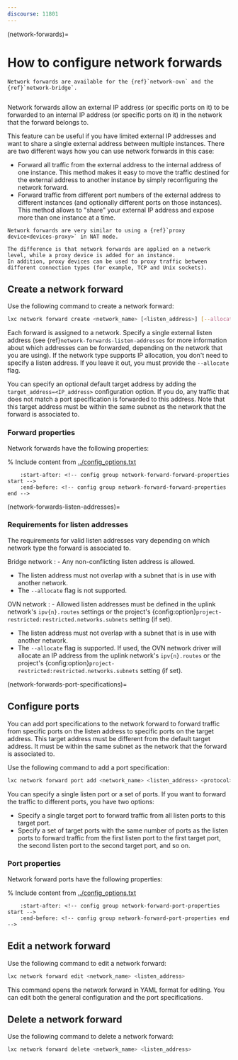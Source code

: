 ```yaml
---
discourse: 11801
---
```


(network-forwards)=
# How to configure network forwards

```{note}
Network forwards are available for the {ref}`network-ovn` and the {ref}`network-bridge`.
```

```{youtube} https://www.youtube.com/watch?v=B-Uzo9WldMs
```

Network forwards allow an external IP address (or specific ports on it) to be forwarded to an internal IP address (or specific ports on it) in the network that the forward belongs to.

This feature can be useful if you have limited external IP addresses and want to share a single external address between multiple instances.
There are two different ways how you can use network forwards in this case:

- Forward all traffic from the external address to the internal address of one instance.
  This method makes it easy to move the traffic destined for the external address to another instance by simply reconfiguring the network forward.
- Forward traffic from different port numbers of the external address to different instances (and optionally different ports on those instances).
  This method allows to "share" your external IP address and expose more than one instance at a time.

```{tip}
Network forwards are very similar to using a {ref}`proxy device<devices-proxy>` in NAT mode.

The difference is that network forwards are applied on a network level, while a proxy device is added for an instance.
In addition, proxy devices can be used to proxy traffic between different connection types (for example, TCP and Unix sockets).
```

## Create a network forward

Use the following command to create a network forward:

```bash
lxc network forward create <network_name> [<listen_address>] [--allocate=ipv{4,6}] [configuration_options...]
```

Each forward is assigned to a network.
Specify a single external listen address (see {ref}`network-forwards-listen-addresses` for more information about which addresses can be forwarded, depending on the network that you are using).
If the network type supports IP allocation, you don't need to specify a listen address.
If you leave it out, you must provide the `--allocate` flag.

You can specify an optional default target address by adding the `target_address=<IP_address>` configuration option.
If you do, any traffic that does not match a port specification is forwarded to this address.
Note that this target address must be within the same subnet as the network that the forward is associated to.

### Forward properties

Network forwards have the following properties:

% Include content from [../config_options.txt](../config_options.txt)
```{include} ../config_options.txt
    :start-after: <!-- config group network-forward-forward-properties start -->
    :end-before: <!-- config group network-forward-forward-properties end -->
```

(network-forwards-listen-addresses)=
### Requirements for listen addresses

The requirements for valid listen addresses vary depending on which network type the forward is associated to.

Bridge network
: - Any non-conflicting listen address is allowed.
  - The listen address must not overlap with a subnet that is in use with another network.
  - The `--allocate` flag is not supported.

OVN network
: - Allowed listen addresses must be defined in the uplink network's `ipv{n}.routes` settings or the project's {config:option}`project-restricted:restricted.networks.subnets` setting (if set).
  - The listen address must not overlap with a subnet that is in use with another network.
  - The `--allocate` flag is supported. If used, the OVN network driver will allocate an IP address from the uplink network's `ipv{n}.routes` or the project's {config:option}`project-restricted:restricted.networks.subnets` setting (if set).

(network-forwards-port-specifications)=
## Configure ports

You can add port specifications to the network forward to forward traffic from specific ports on the listen address to specific ports on the target address.
This target address must be different from the default target address.
It must be within the same subnet as the network that the forward is associated to.

Use the following command to add a port specification:

```bash
lxc network forward port add <network_name> <listen_address> <protocol> <listen_ports> <target_address> [<target_ports>]
```

You can specify a single listen port or a set of ports.
If you want to forward the traffic to different ports, you have two options:

- Specify a single target port to forward traffic from all listen ports to this target port.
- Specify a set of target ports with the same number of ports as the listen ports to forward traffic from the first listen port to the first target port, the second listen port to the second target port, and so on.

### Port properties

Network forward ports have the following properties:

% Include content from [../config_options.txt](../config_options.txt)
```{include} ../config_options.txt
    :start-after: <!-- config group network-forward-port-properties start -->
    :end-before: <!-- config group network-forward-port-properties end -->
```

## Edit a network forward

Use the following command to edit a network forward:

```bash
lxc network forward edit <network_name> <listen_address>
```

This command opens the network forward in YAML format for editing.
You can edit both the general configuration and the port specifications.

## Delete a network forward

Use the following command to delete a network forward:

```bash
lxc network forward delete <network_name> <listen_address>
```
